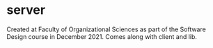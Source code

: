 # server
Created at Faculty of Organizational Sciences as part of the Software Design course in December 2021. Comes along with client and lib.
